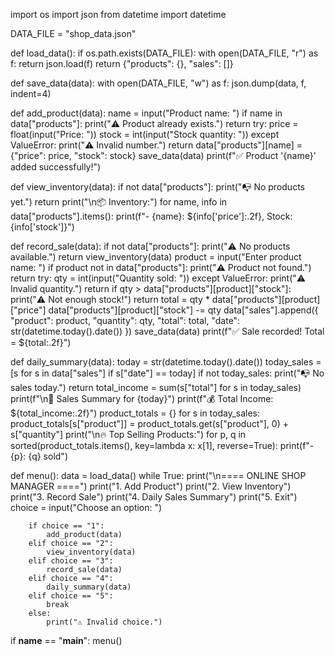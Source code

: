 import os
import json
from datetime import datetime

DATA_FILE = "shop_data.json"

def load_data():
    if os.path.exists(DATA_FILE):
        with open(DATA_FILE, "r") as f:
            return json.load(f)
    return {"products": {}, "sales": []}

def save_data(data):
    with open(DATA_FILE, "w") as f:
        json.dump(data, f, indent=4)

def add_product(data):
    name = input("Product name: ")
    if name in data["products"]:
        print("⚠️ Product already exists.")
        return
    try:
        price = float(input("Price: "))
        stock = int(input("Stock quantity: "))
    except ValueError:
        print("⚠️ Invalid number.")
        return
    data["products"][name] = {"price": price, "stock": stock}
    save_data(data)
    print(f"✅ Product '{name}' added successfully!")

def view_inventory(data):
    if not data["products"]:
        print("📭 No products yet.")
        return
    print("\n📦 Inventory:")
    for name, info in data["products"].items():
        print(f"- {name}: ${info['price']:.2f}, Stock: {info['stock']}")

def record_sale(data):
    if not data["products"]:
        print("⚠️ No products available.")
        return
    view_inventory(data)
    product = input("Enter product name: ")
    if product not in data["products"]:
        print("⚠️ Product not found.")
        return
    try:
        qty = int(input("Quantity sold: "))
    except ValueError:
        print("⚠️ Invalid quantity.")
        return
    if qty > data["products"][product]["stock"]:
        print("⚠️ Not enough stock!")
        return
    total = qty * data["products"][product]["price"]
    data["products"][product]["stock"] -= qty
    data["sales"].append({
        "product": product,
        "quantity": qty,
        "total": total,
        "date": str(datetime.today().date())
    })
    save_data(data)
    print(f"✅ Sale recorded! Total = ${total:.2f}")

def daily_summary(data):
    today = str(datetime.today().date())
    today_sales = [s for s in data["sales"] if s["date"] == today]
    if not today_sales:
        print("📭 No sales today.")
        return
    total_income = sum(s["total"] for s in today_sales)
    print(f"\n📅 Sales Summary for {today}")
    print(f"💰 Total Income: ${total_income:.2f}")
    product_totals = {}
    for s in today_sales:
        product_totals[s["product"]] = product_totals.get(s["product"], 0) + s["quantity"]
    print("\n🔥 Top Selling Products:")
    for p, q in sorted(product_totals.items(), key=lambda x: x[1], reverse=True):
        print(f"- {p}: {q} sold")

def menu():
    data = load_data()
    while True:
        print("\n==== ONLINE SHOP MANAGER ====")
        print("1. Add Product")
        print("2. View Inventory")
        print("3. Record Sale")
        print("4. Daily Sales Summary")
        print("5. Exit")
        choice = input("Choose an option: ")

        if choice == "1":
            add_product(data)
        elif choice == "2":
            view_inventory(data)
        elif choice == "3":
            record_sale(data)
        elif choice == "4":
            daily_summary(data)
        elif choice == "5":
            break
        else:
            print("⚠️ Invalid choice.")

if __name__ == "__main__":
    menu()
